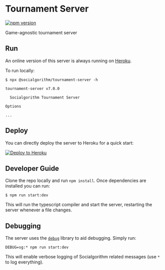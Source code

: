 # Tournament Server

[![npm version](https://badge.fury.io/js/%40socialgorithm%2Ftournament-server.svg)](https://badge.fury.io/js/%40socialgorithm%2Ftournament-server)

Game-agnostic tournament server

## Run

An online version of this server is always running on [Heroku](https://sg-tournament.herokuapp.com/).

To run locally:

```console
$ npx @socialgorithm/tournament-server -h

tournament-server v7.0.0

  Socialgorithm Tournament Server

Options

...
```

## Deploy

You can directly deploy the server to Heroku for a quick start:

[![Deploy to Heroku](https://www.herokucdn.com/deploy/button.svg)](https://heroku.com/deploy?template=https://github.com/socialgorithm/tournament-server/tree/master)

## Developer Guide

Clone the repo locally and run `npm install`. Once dependencies are installed you can run:

```
$ npm run start:dev
```

This will run the typescript compiler and start the server, restarting the server whenever a file changes.


## Debugging

The server uses the [`debug`](https://github.com/visionmedia/debug) library to aid debugging. Simply run:

```
DEBUG=sg:* npm run start:dev
```

This will enable verbose logging of Socialgorithm related messages (use `*` to log everything).

